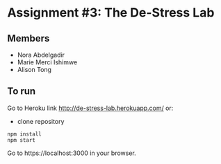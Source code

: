 # Assignment #3: The De-Stress Lab

## Members
- Nora Abdelgadir
- Marie Merci Ishimwe
- Alison Tong

## To run
Go to Heroku link http://de-stress-lab.herokuapp.com/ or:
- clone repository

```
npm install
npm start
```

Go to https://localhost:3000 in your browser.
